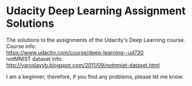 # Udacity Deep Learning Assignment Solutions
The solutions to the assignments of the Udacity's Deep Learning course.
Course info:  
https://www.udacity.com/course/deep-learning--ud730  
notMNIST dataset info:   
http://yaroslavvb.blogspot.com/2011/09/notmnist-dataset.html  

I am a beginner; therefore, if you find any problems, please let me know.  
